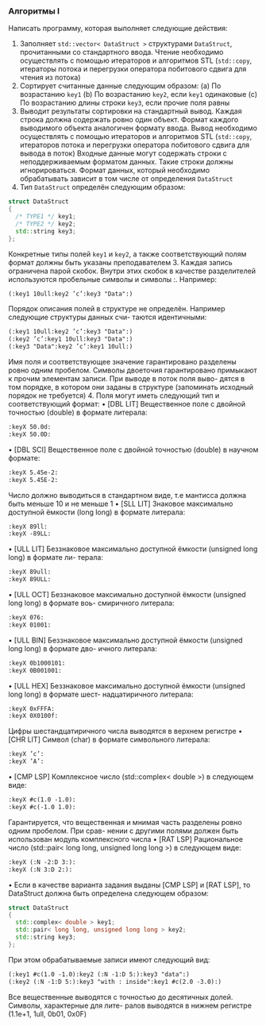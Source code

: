 ### Алгоритмы I
Написать программу, которая выполняет следующие действия:
1. Заполняет ```std::vector< DataStruct >``` структурами ```DataStruct```, прочитанными со стандартного
ввода. Чтение необходимо осуществлять с помощью итераторов и алгоритмов STL (```std::copy```, итераторы потока и перегрузки оператора побитового сдвига для чтения из потока)
2. Сортирует считанные данные следующим образом:
(a) По возрастанию ```key1```
(b) По возрастанию ```key2```, если ```key1``` одинаковые
(c) По возрастанию длины строки ```key3```, если прочие поля равны
3. Выводит результаты сортировки на стандартный вывод. Каждая строка должна содержать ровно
один объект. Формат каждого выводимого объекта аналогичен формату ввода. Вывод необходимо
осуществлять с помощью итераторов и алгоритмов STL (```std::copy```, итераторов потока и перегрузки
оператора побитового сдвига для вывода в поток)
Входные данные могут содержать строки с неподдерживаемым форматом данных. Такие строки должны
игнорироваться. Формат данных, который необходимо обрабатывать зависит в том числе от определения
```DataStruct```
1. Тип ```DataStruct``` определён следующим образом:
```cpp
struct DataStruct
{
  /* TYPE1 */ key1;
  /* TYPE2 */ key2;
  std::string key3;
};
```
Конкретные типы полей ```key1``` и ```key2```, а также соответствующий полям формат должны быть указаны
преподавателем
3. Каждая запись ограничена парой скобок. Внутри этих скобок в качестве разделителей используются
пробельные символы и символы :. Например:
```txt
(:key1 10ull:key2 ’c’:key3 "Data":)
```
Порядок описания полей в структуре не определён. Например следующие структуры данных счи-
таются идентичными:
```txt
(:key1 10ull:key2 ’c’:key3 "Data":)
(:key2 ’c’:key1 10ull:key3 "Data":)
(:key3 "Data":key2 ’c’:key1 10ull:)
```
Имя поля и соответствующее значение гарантировано разделены ровно одним пробелом. Символы
двоеточия гарантировано примыкают к прочим элементам записи. При выводе в поток поля выво-
дятся в том порядке, в котором они заданы в структуре (запоминать исходный порядок не требуется)
4. Поля могут иметь следующий тип и соответствующий формат:
• [DBL LIT] Вещественное поле с двойной точностью (double) в формате литерала:
```txt
:keyX 50.0d:
:keyX 50.0D:
```
• [DBL SCI] Вещественное поле с двойной точностью (double) в научном формате:
```txt
:keyX 5.45e-2:
:keyX 5.45E-2:
```
Число должно выводиться в стандартном виде, т.е мантисса должна быть меньше 10 и не
меньше 1
• [SLL LIT] Знаковое максимально доступной ёмкости (long long) в формате литерала:
```txt
:keyX 89ll:
:keyX -89LL:
```
• [ULL LIT] Беззнаковое максимально доступной ёмкости (unsigned long long) в формате ли-
терала:
```txt
:keyX 89ull:
:keyX 89ULL:
```
• [ULL OCT] Беззнаковое максимально доступной ёмкости (unsigned long long) в формате воь-
смиричного литерала:
```txt
:keyX 076:
:keyX 01001:
```
• [ULL BIN] Беззнаковое максимально доступной ёмкости (unsigned long long) в формате дво-
ичного литерала:
```txt
:keyX 0b1000101:
:keyX 0B001001:
```
• [ULL HEX] Беззнаковое максимально доступной ёмкости (unsigned long long) в формате шест-
надцатиричного литерала:
```txt
:keyX 0xFFFA:
:keyX 0X0100f:
```
Цифры шестандцатиричного числа выводятся в верхнем регистре
• [CHR LIT] Символ (char) в формате символьного литерала:
```txt
:keyX ’c’:
:keyX ’A’:
```
• [CMP LSP] Комплексное число (std::complex< double >) в следующем виде:
```txt
:keyX #c(1.0 -1.0):
:keyX #c(-1.0 1.0):
```
Гарантируется, что вещественная и мнимая часть разделены ровно одним пробелом. При срав-
нении с другими полями должен быть использован модуль комплексного числа
• [RAT LSP] Рациональное число (std::pair< long long, unsigned long long >) в следующем
виде:
```txt
:keyX (:N -2:D 3:):
:keyX (:N 3:D 2:):
```
• Если в качестве варианта задания выданы [CMP LSP] и [RAT LSP], то DataStruct должна быть
определена следующем образом:
```cpp
struct DataStruct
{
  std::complex< double > key1;
  std::pair< long long, unsigned long long > key2;
  std::string key3;
};
```
При этом обрабатываемые записи имеют следующий вид:
```txt
(:key1 #c(1.0 -1.0):key2 (:N -1:D 5:):key3 "data":)
(:key2 (:N -1:D 5:):key3 "with : inside":key1 #c(2.0 -3.0):)
```
Все вещественные выводятся с точностью до десятичных долей. Символы, характерные для лите-
ралов выводятся в нижнем регистре (1.1e+1, 1ull, 0b01, 0x0F)
